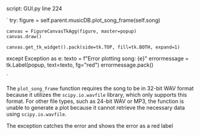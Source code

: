 ###
script: GUI.py line 224


`
try:
    figure = self.parent.musicDB.plot_song_frame(self.song) 

    canvas = FigureCanvasTkAgg(figure, master=popup)    
    canvas.draw()

    canvas.get_tk_widget().pack(side=tk.TOP, fill=tk.BOTH, expand=1)

except Exception as e:
    texto = f"Error plotting song: {e}" 
    errormessage = tk.Label(popup, text=texto, fg="red")
    errormessage.pack()
    
`

The `plot_song_frame` function requires the song to be in 32-bit WAV format because it utilizes the `scipy.io.wavfile` library, which only supports this format. For other file types, such as 24-bit WAV or MP3, the function is unable to generate a plot because it cannot retrieve the necessary data using `scipy.io.wavfile`.

The exception catches the error and shows the error as a red label
